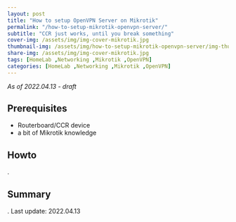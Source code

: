 ```yaml
---
layout: post
title: "How to setup OpenVPN Server on Mikrotik"
permalink: "/how-to-setup-mikrotik-openvpn-server/"
subtitle: "CCR just works, until you break something"
cover-img: /assets/img/img-cover-mikrotik.jpg
thumbnail-img: /assets/img/how-to-setup-mikrotik-openvpn-server/img-thumb.jpg
share-img: /assets/img/img-cover-mikrotik.jpg
tags: [HomeLab ,Networking ,Mikrotik ,OpenVPN]
categories: [HomeLab ,Networking ,Mikrotik ,OpenVPN]
---
```

*As of 2022.04.13 - draft*

## Prerequisites
+ Routerboard/CCR device
+ a bit of Mikrotik knowledge

## Howto
.
## Summary
.
Last update: 2022.04.13